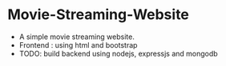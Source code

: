 # Movie-Streaming-Website
- A simple movie streaming website.
- Frontend : using html and bootstrap
- TODO: build backend using nodejs, expressjs and mongodb
